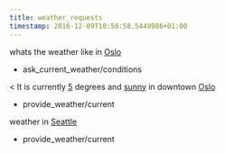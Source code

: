 ```yaml
---
title: weather_requests
timestamp: 2016-12-09T10:58:58.5449986+01:00
---
```


whats the weather like in [Oslo](city)
* ask_current_weather/conditions

< It is currently [5](temperature) degrees and [sunny](condition) in downtown [Oslo](city)
* provide_weather/current

weather in [Seattle](city)
* provide_weather/current
